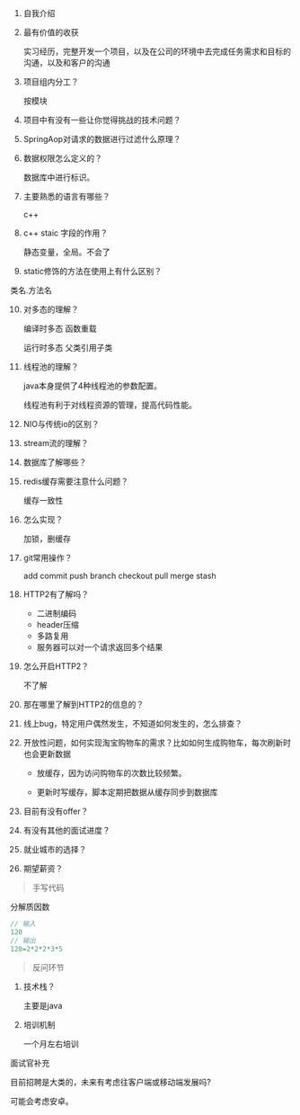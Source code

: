 1. 自我介绍

2. 最有价值的收获

   实习经历，完整开发一个项目，以及在公司的环境中去完成任务需求和目标的沟通，以及和客户的沟通

3. 项目组内分工？

   按模块

4. 项目中有没有一些让你觉得挑战的技术问题？

5. SpringAop对请求的数据进行过滤什么原理？

6. 数据权限怎么定义的？

   数据库中进行标识。

7. 主要熟悉的语言有哪些？

   c++

8. c++ staic 字段的作用？

   静态变量，全局。不会了

9.  static修饰的方法在使用上有什么区别？

   类名.方法名

10. 对多态的理解？

    编译时多态 函数重载

    运行时多态 父类引用子类

11. 线程池的理解？

    java本身提供了4种线程池的参数配置。

    线程池有利于对线程资源的管理，提高代码性能。

12. NIO与传统io的区别？

13. stream流的理解？

14. 数据库了解哪些？

15. redis缓存需要注意什么问题？

    缓存一致性

16. 怎么实现？

    加锁，删缓存

17. git常用操作？

    add commit push branch checkout pull merge stash

18. HTTP2有了解吗？

    - 二进制编码
    - header压缩
    - 多路复用
    - 服务器可以对一个请求返回多个结果

19. 怎么开启HTTP2？

    不了解

20. 那在哪里了解到HTTP2的信息的？

21. 线上bug，特定用户偶然发生，不知道如何发生的，怎么排查？

22. 开放性问题，如何实现淘宝购物车的需求？比如如何生成购物车，每次刷新时也会更新数据

    - 放缓存，因为访问购物车的次数比较频繁。

    - 更新时写缓存，脚本定期把数据从缓存同步到数据库

23. 目前有没有offer？

24. 有没有其他的面试进度？

25. 就业城市的选择？

26. 期望薪资？



> 手写代码

分解质因数

```java
// 输入
120
// 输出
120=2*2*2*3*5
```



> 反问环节

1. 技术栈？

   主要是java

2. 培训机制

   一个月左右培训

面试官补充

目前招聘是大类的，未来有考虑往客户端或移动端发展吗?

可能会考虑安卓。

